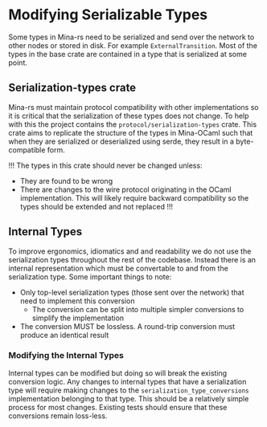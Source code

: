 # Modifying Serializable Types

Some types in Mina-rs need to be serialized and send over the network to other nodes or stored in disk. For example `ExternalTransition`. Most of the types in the base crate are contained in a type that is serialized at some point.

## Serialization-types crate

Mina-rs must maintain protocol compatibility with other implementations so it is critical that the serialization of these types does not change. To help with this the project contains the `protocol/serialization-types` crate. This crate aims to replicate the structure of the types in Mina-OCaml such that when they are serialized or deserialized using serde, they result in a byte-compatible form. 

!!!
The types in this crate should never be changed unless:
- They are found to be wrong
- There are changes to the wire protocol originating in the OCaml implementation. This will likely require backward compatibility so the types should be extended and not replaced
!!!

## Internal Types

To improve ergonomics, idiomatics and and readability we do not use the serialization types throughout the rest of the codebase. Instead there is an internal representation which must be convertable to and from the serialization type. Some important things to note:

- Only top-level serialization types (those sent over the network) that need to implement this conversion
	- The conversion can be split into multiple simpler conversions to simplify the implementation
- The conversion MUST be lossless. A round-trip conversion must produce an identical result

### Modifying the Internal Types

Internal types can be modified but doing so will break the existing conversion logic. Any changes to internal types that have a serialization type will require making changes to the `serialization_type_conversions` implementation belonging to that type. This should be a relatively simple process for most changes. Existing tests should ensure that these conversions remain loss-less.
